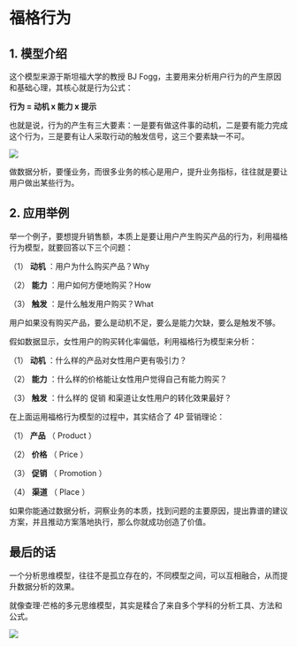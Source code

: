# 福格行为


## **1. 模型介绍**

这个模型来源于斯坦福大学的教授 BJ Fogg，主要用来分析用户行为的产生原因和基础心理，其核心就是行为公式：

**行为 = 动机 x 能力 x 提示**

也就是说，行为的产生有三大要素：一是要有做这件事的动机，二是要有能力完成这个行为，三是要有让人采取行动的触发信号，这三个要素缺一不可。

![](https://mmbiz.qpic.cn/mmbiz_jpg/giaycic3UNwo27z1DGzvByhg14KrgyUD4cgt1M5SlJibiaflzhiaa3uqus30VrtFxCRTZYGXRsZ5BicFoufppkPXMx4w/640?wx_fmt=jpeg) 

做数据分析，要懂业务，而很多业务的核心是用户，提升业务指标，往往就是要让用户做出某些行为。

## **2. 应用举例**

举一个例子，要想提升销售额，本质上是要让用户产生购买产品的行为，利用福格行为模型，就要回答以下三个问题：

（1） **动机** ：用户为什么购买产品？Why 

（2） **能力** ：用户如何方便地购买？How 

（3） **触发** ：是什么触发用户购买？What 

用户如果没有购买产品，要么是动机不足，要么是能力欠缺，要么是触发不够。

假如数据显示，女性用户的购买转化率偏低，利用福格行为模型来分析：

（1） **动机** ：什么样的产品对女性用户更有吸引力？

（2） **能力** ：什么样的价格能让女性用户觉得自己有能力购买？

（3） **触发** ：什么样的  促销  和渠道让女性用户的转化效果最好？

在上面运用福格行为模型的过程中，其实结合了 4P 营销理论：

（1） **产品** （ Product ）

（2） **价格** （ Price ）

（3） **促销** （ Promotion ）

（4） **渠道** （ Place ）

如果你能通过数据分析，洞察业务的本质，找到问题的主要原因，提出靠谱的建议方案，并且推动方案落地执行，那么你就成功创造了价值。

## **最后的话**

一个分析思维模型，往往不是孤立存在的，不同模型之间，可以互相融合，从而提升数据分析的效果。

就像查理·芒格的多元思维模型，其实是糅合了来自多个学科的分析工具、方法和公式。

![](https://visitor-badge.laobi.icu/badge?page_id=sjhfx.linji&left_text=PageViews&right_color=%2300589F)